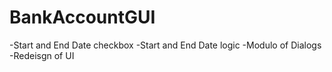 # BankAccountGUI
-Start and End Date checkbox
-Start and End Date logic
-Modulo of Dialogs
-Redeisgn of UI
